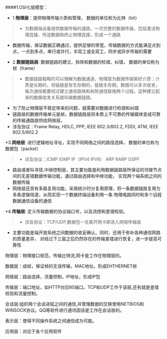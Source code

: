 ####1.OSI七层模型：
* 1.__物理层__：提供物理传输介质和管理， 数据的单位称为比特（bit）

> * 为数据端设备提供数据传输的通路，一次完整的数据传输，包括激活物理连接、传送数据和终止物理连接，形成一个通路
  * 数据传输，保证数据正确通过，提供足够的带宽，传输数据的方式能满足点到点，一点到多点，串行或并行，半双工或全双工，同步或异步传输的需要
  
* 2.__数据链路层__:  数据链路的建立、拆除和数据的检错、纠错， 数据的单位称为帧（frame）

> * 数据链路粗略的可以理解为数据通道，物理层为数据传输架好介质；介质是长期的，但链接是有生存期的，链接生存期，数据可以多次收发，
    每次通信都要经过建立通信联络和拆除通信联络两个过程。这种建立起来的数据收发关系就叫做数据链路。
  * 为了防止物理层不稳定带来的问题，就需要对数据进行检错和纠错
  * 链路层的数据传输单元是帧，数据链路层将本质上不可靠的传输媒体变成可靠的传输通路提供给网络层。
  * 涉及协议：Frame Relay, HDLC, PPP, IEEE 802.3/802.2, FDDI, ATM, IEEE 802.5/802.2 
  
*3.__网络层__:  进行逻辑地址寻址，实现不同网络之间的路径选择， 数据的单位称为数据包（packet）
  
  >* 涉及协议：ICMP IGMP IP（IPV4 IPV6） ARP RARP OSPF
   * 路由或者叫寻径,中继控制层，其主要功能是利用数据链路层所保证的邻接节点间的无差错数据传输功能，通过路由选择和中继功能，
     实现两个端系统之间的数据传输
   * 网络层还具有多路复用功能，采用统计时分复用原理，将一条数据链路复用为多条逻辑信道，从而实现一个数据终端设备利用一条
     物理电路同时和多个远程数据通信设备的通信
  
*4.__传输层__:  定义传输数据的协议端口号，以及流控和差错校验。
  
  >* 涉及协议：TCP/UDP,数据包一旦离开网卡即进入网络传输层
   * 主要功能是端开放系统之间数据的收妥确认。同时，还用于弥补各种通信网路的质量差异，
     对经过下三层之后仍然存在的传输差错进行恢复，进一步提高可靠性
     
物理层：物理接口规范，传输比特流,网卡是工作在物理层的。

数据层：成帧，保证帧的无误传输，MAC地址，形成EHTHERNET帧

网络层：路由选择，流量控制，IP地址，形成IP包

传输层：端口地址，如HTTP对应80端口。TCP和UDP工作于该层,还有就是差错校验和流量控制。

会话层:组织两个会话进程之间的通信,并管理数据的交换使用NETBIOS和WINSOCK协议。QQ等软件进行通讯因该是工作在会话层的。

表示层：使得不同操作系统之间通信成为可能。

应用层：对应于各个应用软件
